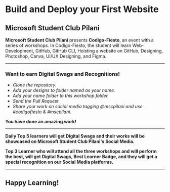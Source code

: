 # Build and Deploy your First Website
## Microsoft Student Club Pilani

**Microsoft Student Club Pilani** presents **Codigo-Fiesto**, an event with a series of workshops. In Codigo-Fiesto, the student will learn Web-Development, GitHub, GitHub CLI, Hoisting a website on GitHub, Designing, Photoshop, Canva, UI/UX Designing, and Figma. 
***
### **Want to earn Digital Swags and Recognitions!**
  - *Clone the repository.*
  - *Add your designs to folder named as your name.*
  - *Add your name folder to this workshop folder.*
  - *Send the Pull Request.*
  - *Share your work on social media tagging @mscpilani and use #codigofiesto & #mscpilani.*
 
**You have done an amazing work!**
 
*** 
**Daily Top 5 learners will get Digital Swags and their works will be showcased on Microsoft Student Club Pilani's Social Media.**

**Top 3 Learner who will attend all the three workshops and will perform the best, will get Digital Swags, Best Learner Badge, and they will get a special recognition on our Social Media platforms.**
***
## Happy Learning!

